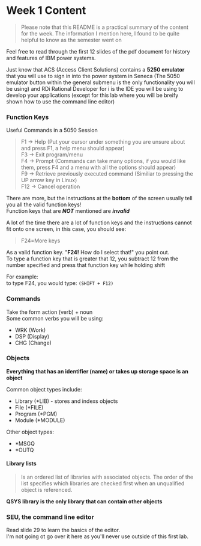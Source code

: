 # Week 1 Content

> Please note that this README is a practical summary of the content for the week.
> The information I mention here, I found to be quite helpful to know 
> as the semester went on

Feel free to read through the first 12 slides of the pdf document for history and features of IBM power systems.

Just know that ACS (Access Client Solutions) contains a **5250 emulator**  
that you will use to sign in into the power system in Seneca (The 5050
emulator button within the general submenu is the only functionality 
you will be using) and RDi Rational Developer for i is the IDE you 
will be using to develop your applications (except for this lab where you 
will be breify shown how to use the command line editor)

### Function Keys

Useful Commands in a 5050 Session

> F1 -> Help (Put your cursor under something you are unsure about and press F1, a help menu should appear)  
> F3 -> Exit program/menu  
> F4 -> Prompt (Commands can take many options, if you would like them, press F4 and a menu with all the options should appear)  
> F9 -> Retrieve previously executed command (Similiar to pressing the UP arrow key in Linux)  
> F12 -> Cancel operation

There are more, but the instructions at the **bottom** of the screen usually tell you all the valid function keys!  
Function keys that are _**NOT**_ mentioned are _**invalid**_  


A lot of the time there are a lot of function keys and the instructions cannot fit onto one screen, in this case, you
should see:

> F24=More keys

As a valid function key. 
"**F24!** How do I select that!" you point out.  
To type a function key that is greater that 12, you subtract 12 from the number specified and press that function key while holding shift  

For example:  
to type F24, you would type: ```(SHIFT + F12) ```

### Commands

Take the form action (verb) + noun  
Some common verbs you will be using:  

- WRK (Work)
- DSP (Display)
- CHG (Change)

### Objects

**Everything that has an identifier (name) or takes up storage space is an object**

Common object types include:
- Library (*LIB) - stores and indexs objects
- File (*FILE)
- Program (*PGM)
- Module (*MODULE)

Other object types:
- *MSGQ
- *OUTQ

#### Library lists

> Is an ordered list of libraries with associated objects. The order of the
> list specifies which libraries are checked first when an unqualified object
> is referenced.

**QSYS library is the only library that can contain other objects**

### SEU, the command line editor

Read slide 29 to learn the basics of the editor.  
I'm not going ot go over it here as you'll never use
outside of this first lab.
